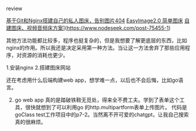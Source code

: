review

[基于Git和Nginx搭建自己的私人图床，告别图片404](https://www.mintimate.cn/2022/10/28/imagehostGit/)
[EasyImage2.0 简单图床](https://github.com/icret/EasyImages2.0)
[自建图床、视频音频床方案](https://www.nodeseek.com/post-75455-1)](https://www.nodeseek.com/post-75455-1)

其他方法功能都比较多，程序也挺复杂的，但是我想要了解更底层的东西，比如nginx的作用。所以我还是决定采用第一种方法。当让这一方法舍弃了那些应用程序，对资源的消耗也更少。


1.安装nginx
2.搭建图床网站

还在考虑用什么后端构建web app，想学难一点，以后也不会后悔，比如go语言。


2. go web app
真的是踏破铁鞋无觅处，得来全不费工夫。学到了表单这个工具，很快就想到了可以利用go 的http.multipartform表单上传图片。
代码是goClass  test工作项目中的p7-2。当然离不开可爱的chatgpt，让我自己搜索真的很麻烦。

